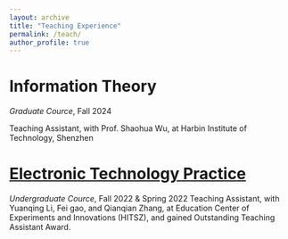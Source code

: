```yaml
---
layout: archive
title: "Teaching Experience"
permalink: /teach/
author_profile: true
---
```


 Information Theory
 ====
 *Graduate Cource*, Fall 2024
 
 Teaching Assistant, with Prof. Shaohua Wu, at Harbin Institute of Technology, Shenzhen

 [Electronic Technology Practice](http://ecei.hitsz.edu.cn/info/1068/1183.htm)
 ====
 *Undergraduate Cource*, Fall 2022 & Spring 2022
 Teaching Assistant, with Yuanqing Li, Fei gao, and Qianqian Zhang, at Education Center of Experiments and Innovations (HITSZ), and gained Outstanding Teaching Assistant Award.
